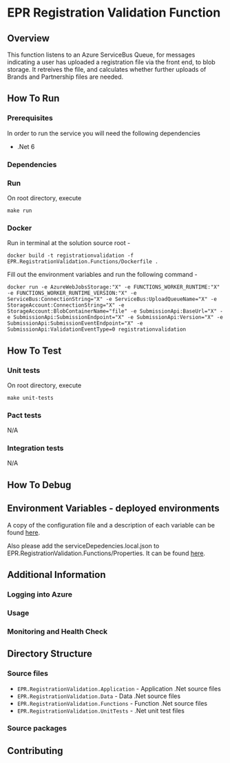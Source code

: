 # EPR Registration Validation Function

## Overview

This function listens to an Azure ServiceBus Queue, for messages indicating a user has uploaded a registration file via the front end, to blob storage. It retreives the file, and calculates whether further uploads of Brands and Partnership files are needed.
 
## How To Run 
 
### Prerequisites 
In order to run the service you will need the following dependencies 
 
- .Net 6 
 
### Dependencies 
 
 
 
### Run 
 On root directory, execute
```
make run
```
### Docker
Run in terminal at the solution source root -

```
docker build -t registrationvalidation -f EPR.RegistrationValidation.Functions/Dockerfile .
```

Fill out the environment variables and run the following command -
```
docker run -e AzureWebJobsStorage:"X" -e FUNCTIONS_WORKER_RUNTIME:"X" -e FUNCTIONS_WORKER_RUNTIME_VERSION:"X" -e ServiceBus:ConnectionString="X" -e ServiceBus:UploadQueueName="X" -e StorageAccount:ConnectionString="X" -e StorageAccount:BlobContainerName="file" -e SubmissionApi:BaseUrl="X" -e SubmissionApi:SubmissionEndpoint="X" -e SubmissionApi:Version="X" -e SubmissionApi:SubmissionEventEndpoint="X" -e SubmissionApi:ValidationEventType=0 registrationvalidation
```

## How To Test 
 
### Unit tests 

On root directory, execute
```
make unit-tests
```
 
 
### Pact tests 
 
N/A
 
### Integration tests

N/A
 
## How To Debug 
 
 
## Environment Variables - deployed environments 
A copy of the configuration file and a description of each variable can be found [here](https://eaflood.atlassian.net/wiki/spaces/MWR/pages/4343267583/Registration+Validation+Variables).

Also please add the serviceDepedencies.local.json to EPR.RegistrationValidation.Functions/Properties. It can be found [here](https://defra.sharepoint.com/teams/Team1478/Digital/Forms/AllItems.aspx?id=%2Fteams%2FTeam1478%2FDigital%2FEPR%20Digital%202022%2FDevelopment%20Artefacts%20RESTRICTED%2FRegistration%20Validation&viewid=59eed614%2D88d7%2D4c83%2D92d6%2D6532031f9fa9&OR=Teams%2DHL&CT=1679588745055&clickparams=eyJBcHBOYW1lIjoiVGVhbXMtRGVza3RvcCIsIkFwcFZlcnNpb24iOiIyNy8yMzAyMDUwMTQyMSIsIkhhc0ZlZGVyYXRlZFVzZXIiOmZhbHNlfQ%3D%3D). 

## Additional Information 
 
### Logging into Azure 
 
### Usage 
 
### Monitoring and Health Check 
 
## Directory Structure 

### Source files 
- `EPR.RegistrationValidation.Application` - Application .Net source files
- `EPR.RegistrationValidation.Data` - Data .Net source files
- `EPR.RegistrationValidation.Functions` - Function .Net source files
- `EPR.RegistrationValidation.UnitTests` - .Net unit test files
 
### Source packages 

## Contributing 
 
